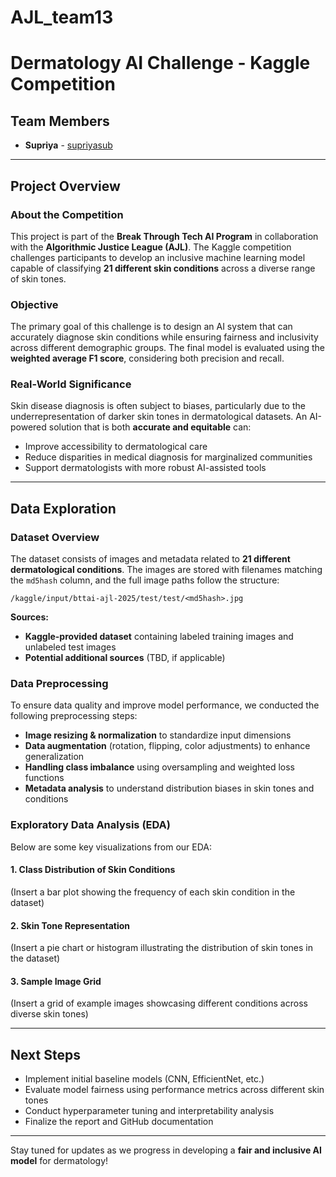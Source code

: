 # AJL_team13
# Dermatology AI Challenge - Kaggle Competition

## Team Members
- **Supriya** - [supriyasub](#)  

---

## Project Overview

### About the Competition
This project is part of the **Break Through Tech AI Program** in collaboration with the **Algorithmic Justice League (AJL)**. The Kaggle competition challenges participants to develop an inclusive machine learning model capable of classifying **21 different skin conditions** across a diverse range of skin tones.

### Objective
The primary goal of this challenge is to design an AI system that can accurately diagnose skin conditions while ensuring fairness and inclusivity across different demographic groups. The final model is evaluated using the **weighted average F1 score**, considering both precision and recall.

### Real-World Significance
Skin disease diagnosis is often subject to biases, particularly due to the underrepresentation of darker skin tones in dermatological datasets. An AI-powered solution that is both **accurate and equitable** can:
- Improve accessibility to dermatological care
- Reduce disparities in medical diagnosis for marginalized communities
- Support dermatologists with more robust AI-assisted tools

---

## Data Exploration

### Dataset Overview
The dataset consists of images and metadata related to **21 different dermatological conditions**. The images are stored with filenames matching the `md5hash` column, and the full image paths follow the structure:
```
/kaggle/input/bttai-ajl-2025/test/test/<md5hash>.jpg
```
**Sources:**
- **Kaggle-provided dataset** containing labeled training images and unlabeled test images
- **Potential additional sources** (TBD, if applicable)

### Data Preprocessing
To ensure data quality and improve model performance, we conducted the following preprocessing steps:
- **Image resizing & normalization** to standardize input dimensions
- **Data augmentation** (rotation, flipping, color adjustments) to enhance generalization
- **Handling class imbalance** using oversampling and weighted loss functions
- **Metadata analysis** to understand distribution biases in skin tones and conditions

### Exploratory Data Analysis (EDA)
Below are some key visualizations from our EDA:

#### 1. Class Distribution of Skin Conditions
(Insert a bar plot showing the frequency of each skin condition in the dataset)

#### 2. Skin Tone Representation
(Insert a pie chart or histogram illustrating the distribution of skin tones in the dataset)

#### 3. Sample Image Grid
(Insert a grid of example images showcasing different conditions across diverse skin tones)

---

## Next Steps
- Implement initial baseline models (CNN, EfficientNet, etc.)
- Evaluate model fairness using performance metrics across different skin tones
- Conduct hyperparameter tuning and interpretability analysis
- Finalize the report and GitHub documentation

---

Stay tuned for updates as we progress in developing a **fair and inclusive AI model** for dermatology!

